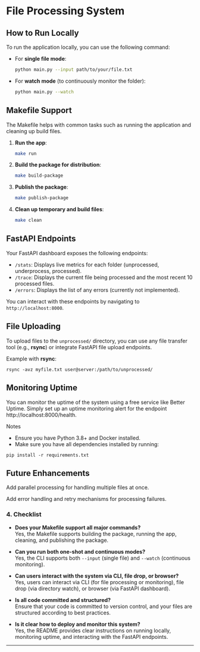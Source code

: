 # File Processing System

## How to Run Locally

To run the application locally, you can use the following command:

- For **single file mode**:

    ```bash
    python main.py --input path/to/your/file.txt
    ```

- For **watch mode** (to continuously monitor the folder):

    ```bash
    python main.py --watch
    ```

## Makefile Support

The Makefile helps with common tasks such as running the application and cleaning up build files.

1. **Run the app**:

    ```bash
    make run
    ```

2. **Build the package for distribution**:

    ```bash
    make build-package
    ```

3. **Publish the package**:

    ```bash
    make publish-package
    ```

4. **Clean up temporary and build files**:

    ```bash
    make clean
    ```

## FastAPI Endpoints

Your FastAPI dashboard exposes the following endpoints:

- `/stats`: Displays live metrics for each folder (unprocessed, underprocess, processed).
- `/trace`: Displays the current file being processed and the most recent 10 processed files.
- `/errors`: Displays the list of any errors (currently not implemented).

You can interact with these endpoints by navigating to `http://localhost:8000`.

## File Uploading

To upload files to the `unprocessed/` directory, you can use any file transfer tool (e.g., **rsync**) or integrate FastAPI file upload endpoints.

Example with **rsync**:

```
rsync -avz myfile.txt user@server:/path/to/unprocessed/
````


## Monitoring Uptime
You can monitor the uptime of the system using a free service like Better Uptime. Simply set up an uptime monitoring alert for the endpoint http://localhost:8000/health.

Notes
* Ensure you have Python 3.8+ and Docker installed.
* Make sure you have all dependencies installed by running:

```
pip install -r requirements.txt
```

## Future Enhancements
Add parallel processing for handling multiple files at once.

Add error handling and retry mechanisms for processing failures.

### 4. **Checklist**

- **Does your Makefile support all major commands?**  
  Yes, the Makefile supports building the package, running the app, cleaning, and publishing the package.

- **Can you run both one-shot and continuous modes?**  
  Yes, the CLI supports both `--input` (single file) and `--watch` (continuous monitoring).

- **Can users interact with the system via CLI, file drop, or browser?**  
  Yes, users can interact via CLI (for file processing or monitoring), file drop (via directory watch), or browser (via FastAPI dashboard).

- **Is all code committed and structured?**  
  Ensure that your code is committed to version control, and your files are structured according to best practices.

- **Is it clear how to deploy and monitor this system?**  
  Yes, the README provides clear instructions on running locally, monitoring uptime, and interacting with the FastAPI endpoints.

---









